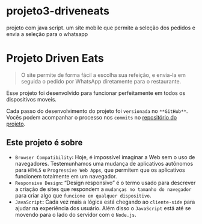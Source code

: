 # projeto3-driveneats
 projeto com java script. um site mobile que permite a seleção dos pedidos e envia a seleção para o whatsapp
# **Projeto Driven Eats**

> O site permite de forma fácil a escolha sua refeição, e envia-la em seguida o pedido por WhatsApp diretamente para o restaurante.
> 
Esse projeto foi desenvolvido para funcionar perfeitamente em todos os dispositivos moveis.

Cada passo do desenvolvimento do projeto foi `versionada` no `**GitHub**`. Vocês podem acompanhar o processo nos `commits` no [repositório do projeto](https://github.com/Yokuny/projeto3-driveneats).

## Este projeto é sobre

- `Browser Compatibility`**:** Hoje, é impossível imaginar a Web sem o uso de navegadores. Testemunhamos uma mudança de aplicativos autônomos para `HTML5` e `Progressive Web Apps`, que permitem que os aplicativos funcionem totalmente em um navegador.
- `Responsive Design`**:** “Design responsivo” é o termo usado para descrever a criação de sites que respondem a `mudanças no tamanho do navegador` para criar algo que `funcione em qualquer dispositivo`.
- `JavaScript`**:** Cada vez mais a lógica está chegando ao `cliente-side` para ajudar na experiência dos usuário. Além disso o `JavaScript` está até se movendo para o lado do servidor com o `Node.js`.
